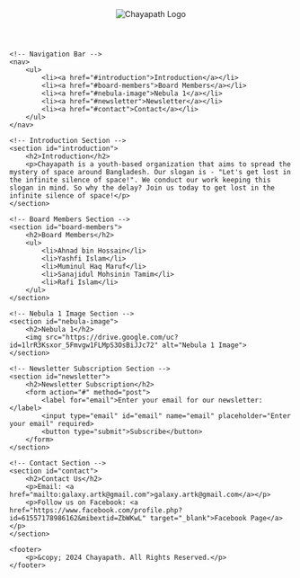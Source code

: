 
<html lang="en">
<head>
    <meta charset="UTF-8">
    <meta name="viewport" content="width=device-width, initial-scale=1.0">
    <meta http-equiv="X-UA-Compatible" content="ie=edge">
    <title>Chayapath</title>
    <link rel="stylesheet" href="styles.css">
</head>
<body>
    <!-- Header Section -->
    <header>
        <img src="https://drive.google.com/uc?id=1KdLRXp6efbQxAmUZh7PmWKDWN1cm7AHn" alt="Chayapath Logo" class="logo">
    </header>

    <!-- Navigation Bar -->
    <nav>
        <ul>
            <li><a href="#introduction">Introduction</a></li>
            <li><a href="#board-members">Board Members</a></li>
            <li><a href="#nebula-image">Nebula 1</a></li>
            <li><a href="#newsletter">Newsletter</a></li>
            <li><a href="#contact">Contact</a></li>
        </ul>
    </nav>

    <!-- Introduction Section -->
    <section id="introduction">
        <h2>Introduction</h2>
        <p>Chayapath is a youth-based organization that aims to spread the mystery of space around Bangladesh. Our slogan is - "Let's get lost in the infinite silence of space!". We conduct our work keeping this slogan in mind. So why the delay? Join us today to get lost in the infinite silence of space!</p>
    </section>

    <!-- Board Members Section -->
    <section id="board-members">
        <h2>Board Members</h2>
        <ul>
            <li>Ahnad bin Hossain</li>
            <li>Yashfi Islam</li>
            <li>Muminul Haq Maruf</li>
            <li>Sanajidul Mohsinin Tamim</li>
            <li>Rafi Islam</li>
        </ul>
    </section>

    <!-- Nebula 1 Image Section -->
    <section id="nebula-image">
        <h2>Nebula 1</h2>
        <img src="https://drive.google.com/uc?id=1lrR3Ksxor_5Fmvgw1FLMpS3OsBiJJc72" alt="Nebula 1 Image">
    </section>

    <!-- Newsletter Subscription Section -->
    <section id="newsletter">
        <h2>Newsletter Subscription</h2>
        <form action="#" method="post">
            <label for="email">Enter your email for our newsletter:</label>
            <input type="email" id="email" name="email" placeholder="Enter your email" required>
            <button type="submit">Subscribe</button>
        </form>
    </section>

    <!-- Contact Section -->
    <section id="contact">
        <h2>Contact Us</h2>
        <p>Email: <a href="mailto:galaxy.artk@gmail.com">galaxy.artk@gmail.com</a></p>
        <p>Follow us on Facebook: <a href="https://www.facebook.com/profile.php?id=61557178986162&mibextid=ZbWKwL" target="_blank">Facebook Page</a></p>
    </section>

    <footer>
        <p>&copy; 2024 Chayapath. All Rights Reserved.</p>
    </footer>
</body>
</html>
